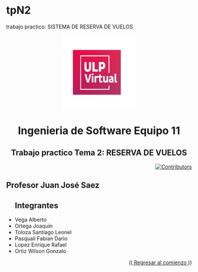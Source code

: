 # tpN2
trabajo practico: SISTEMA DE RESERVA DE VUELOS
<a name="readme-top"></a>
<br/>
<div align="center">
  <a href="https://github.com/Laboratorio-I-G15/laboratorio-1-gestion-proyectos">
    <img src="https://github.com/raffarraffa/laboratorio-1-universidad/blob/main/ulp.png" alt="Logo" width="200" height="200">
  </a>
  <div>
  <h1  align="center">Ingenieria de Software Equipo 11</h1>
  <h2>Trabajo practico Tema 2: RESERVA DE VUELOS</h2>
</div>
 <div align="right">
    
  [![Contributors][contributors-shield]][contributors-url]
  
</div> 
  <div align="left">
   <h2>Profesor  Juan José Saez</h2>
</div>
<div align="center">
      <!--img src="https://github.com/Laboratorio-I-G15/laboratorio-1-gestion-proyectos/blob/main/librerias_usadas/gestino.png" alt="Logo" width="800" height="650"-->
  <div>
<div align="left">
  <ul><h2>Integrantes</h2>
    <li> Vega Alberto</li>
    <li> Ortega Joaquin </li>
    <li> Toloza Santiago Leonel </li>
    <li> Pasquali Fabian Dario </li>
    <li> Lopez Enrique Rafael </li>
    <li> Ortiz Wilson Gonzalo </li>
</ul>
</div>
<p align="right">((<a href="#readme-top"> Regresar al comienzo </a>))</p>
<!--enlaces-->

[contributors-shield]: https://img.shields.io/badge/Contribuidores-11-orange?style=for-the-badge&logo=appveyor

[contributors-url]: https://github.com/Laboratorio-I-G15/laboratorio-1-gestion-proyectos/graphs/contributors

